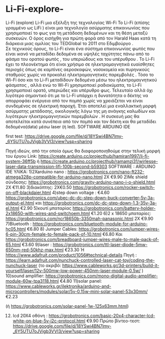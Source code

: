 # Li-Fi-explore-
Li-Fi (explore)
Li-Fi μια εξέλιξη της τεχνολογίας Wi-Fi
Το Li-Fi (επίσης γραμμένο ως LiFi ) είναι μια τεχνολογία ασύρματης επικοινωνίας που χρησιμοποιεί το φως για τη μετάδοση δεδομένων και τη θέση μεταξύ συσκευών. Ο όρος εισήχθη για πρώτη φορά από τον Harald Haas κατά τη διάρκεια μιας ομιλίας του TEDGlobal το 2011 στο Εδιμβούργο .  
Σε τεχνικούς όρους, το Li-Fi είναι ένα σύστημα επικοινωνίας φωτός που είναι ικανό να μεταδίδει δεδομένα σε υψηλές ταχύτητες πάνω από το φάσμα του ορατού φωτός , του υπεριώδους και του υπέρυθρου . 
Το Li-Fi έχει το πλεονέκτημα ότι είναι χρήσιμο σε ηλεκτρομαγνητικά ευαίσθητες περιοχές όπως σε καμπίνες αεροσκαφών, νοσοκομεία και πυρηνικούς σταθμούς χωρίς να προκαλεί ηλεκτρομαγνητικές παρεμβολές . Τόσο το Wi-Fi όσο και το Li-Fi μεταδίδουν δεδομένα μέσω του ηλεκτρομαγνητικού φάσματος , αλλά ενώ το Wi-Fi χρησιμοποιεί ραδιοκύματα, το Li-Fi χρησιμοποιεί ορατό, υπεριώδες και υπέρυθρο φως.
Τελευταίο αλλά όχι λιγότερο σημαντικό ότι με το Li-Fi  υπάρχει η δυνατότητα ο δέκτης να απορροφάει ενέργεια από τον πομπό χωρίς να χρειάζεται να είναι συνδεμένος σε ηλεκτρική παροχή. Έτσι αποτελεί μια εναλλακτική μορφή ασύρματης μετάδοσης, οικολογικής λόγω της μη ανάγκης καλωδίων και λιγότερων ηλεκτρομαγνητικών παρεμβολών .
Η συσκευή μας θα αποτελείται κατά συνέπεια από τον πομπό και τον δέκτη και θα μεταδίδει δεδομένα(data) μέσω laser (ή led).
SOFTWARE 
ARDUINO IDE 

first test:
https://drive.google.com/file/d/18YSwi4BN7lmy-_6Y5UTU7oJVigb3VVI3/view?usp=sharing

Πηγή ιδεών, από την οποία όμως θα διαφοροποιηθούμε στην τελική μορφή του έργου
Link: https://create.arduino.cc/projecthub/hamiran1997/li-fi-system-36ff5b 
ή https://create.arduino.cc/projecthub/ramamzi31/wirlesse-laser-data-transmission-lifi-100b-second-b59303
SOFTWARE : ARDUINO IDE
ΥΛΙΚΑ:
1)2Xarduino nano : https://grobotronics.com/nano-ft232-atmega328p-compatible-for-arduino-nano.html
2X €9.90
2)Με shield σύνδεσης: https://grobotronics.com/gravity-arduino-nano-i-o-shield.html
2Χ €11.80
3)διακόπτης: 2Χ€0.50      https://grobotronics.com/rocker-switch-on-off-blackdaier.html
4)step down voltage : €4.60
https://grobotronics.com/ubec-dc-dc-step-down-buck-converter-5v-3a-output-el.html
και  https://grobotronics.com/dc-dc-step-down-1.3-35v-3a-el.html
€2.90
5)κουτί μπαταρίας
https://grobotronics.com/battery-holder-2x18650-with-wires-and-switchoem.html
€1.20
6)2 x 18650 μπαταρίες: https://grobotronics.com/ncr18650b-3350mah-panasonic.html
2X €9.90
7)Bluetooth : https://grobotronics.com/bluetooth-module-for-arduino-hc05.html
€6.80
8) Jumper Cables: https://grobotronics.com/jumper-wires-6-pin-30cm-female-to-female-pack-of-10.html
€6.80
Και https://grobotronics.com/breadboard-jumper-wires-male-to-male-pack-of-65.html
€3.60
9)laser : https://grobotronics.com/ttl-laser-diode-5mw-650nm-red-50khz-max.html
€23.30
Ή https://www.adafruit.com/product/1056#technical-details
Πηγή : https://learn.adafruit.com/nunchuck-controlled-laser-cat-toy/coding-the-nunchuck-laser
(το ακριβό: https://www.cableworks.gr/3d-printers/build-it-yourself/laser/12v-500mw-low-power-450nm-laser-module-0.5w/ )
10)sound amplifier: https://grobotronics.com/mono-digital-audio-amplifier-module-60w-tpa3118.html
€4.80
11)solar panel: https://www.cableworks.gr/ilektronika/arduino-and-microcontrollers/modules/solar/5v-0.15w-mini-solar-panel-53x30mm/ 
€2.23

(ή https://grobotronics.com/solar-panel-1w-125x63mm.html)

12) lcd 20X4 οθόνη : https://grobotronics.com/basic-20x4-character-lcd-white-on-blue-5v-i2c-protocol.html
€9.90
Πρώτο βίντεο-τεστ: https://drive.google.com/file/d/18YSwi4BN7lmy-_6Y5UTU7oJVigb3VVI3/view?usp=sharing
